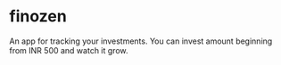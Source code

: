 # finozen
An app for tracking your investments. You can invest amount beginning from INR 500 and watch it grow. 